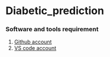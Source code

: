 # Diabetic_prediction

### Software and tools requirement
1. [Github account](https://github.com)
2. [VS code account](https://code.visualstudio.com)
